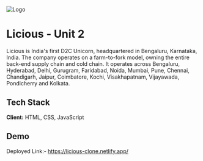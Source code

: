 ![Logo](https://external-content.duckduckgo.com/iu/?u=https%3A%2F%2Ftse1.mm.bing.net%2Fth%3Fid%3DOIP.YO-IDvne8HD2Q3S0j9cIJgHaFj%26pid%3DApi&f=1)


# Licious - Unit 2

Licious is India's first D2C Unicorn, headquartered in Bengaluru, Karnataka, India. The company operates on a farm-to-fork model, owning the entire back-end supply chain and cold chain. It operates across Bengaluru, Hyderabad, Delhi, Gurugram, Faridabad, Noida, Mumbai, Pune, Chennai, Chandigarh, Jaipur, Coimbatore, Kochi, Visakhapatnam, Vijayawada, Pondicherry and Kolkata.


## Tech Stack

**Client:** HTML, CSS, JavaScript


## Demo


Deployed Link:-  https://licious-clone.netlify.app/
